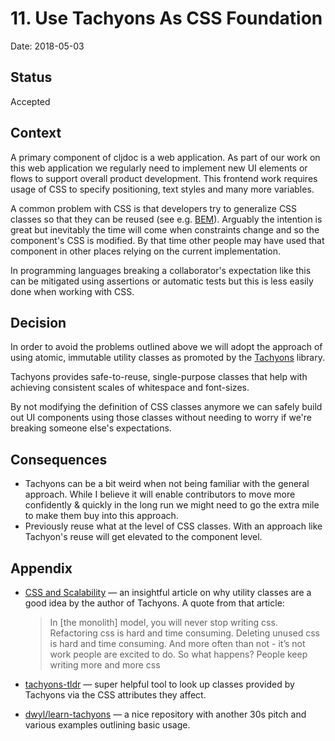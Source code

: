 # 11. Use Tachyons As CSS Foundation

Date: 2018-05-03

## Status

Accepted

## Context

A primary component of cljdoc is a web application. As part of our
work on this web application we regularly need to implement new UI
elements or flows to support overall product development. This
frontend work requires usage of CSS to specify positioning, text
styles and many more variables.

A common problem with CSS is that developers try to generalize CSS
classes so that they can be reused (see
e.g. [BEM](http://getbem.com/)). Arguably the intention is great but
inevitably the time will come when constraints change and so the
component's CSS is modified. By that time other people may have used
that component in other places relying on the current implementation.

In programming languages breaking a collaborator's expectation like
this can be mitigated using assertions or automatic tests but this is
less easily done when working with CSS.


## Decision

In order to avoid the problems outlined above we will adopt the
approach of using atomic, immutable utility classes as promoted by the
[Tachyons](http://tachyons.io/) library.

Tachyons provides safe-to-reuse, single-purpose classes that help with
achieving consistent scales of whitespace and font-sizes.

By not modifying the definition of CSS classes anymore we can safely
build out UI components using those classes without needing to worry
if we're breaking someone else's expectations.

## Consequences

- Tachyons can be a bit weird when not being familiar with the general
  approach. While I believe it will enable contributors to move more
  confidently & quickly in the long run we might need to go the extra
  mile to make them buy into this approach.
- Previously reuse what at the level of CSS classes. With an approach
  like Tachyon's reuse will get elevated to the component level.

## Appendix

- [CSS and Scalability](http://mrmrs.github.io/writing/2016/03/24/scalable-css/) — 
  an insightful article on why utility classes are a good idea by the author of Tachyons. 
  A quote from that article:  

  > In [the monolith] model, you will never stop writing
  > css. Refactoring css is hard and time consuming. Deleting unused
  > css is hard and time consuming. And more often than not - it’s not
  > work people are excited to do. So what happens? People keep
  > writing more and more css
- [tachyons-tldr](https://tachyons-tldr.now.sh) — super helpful tool
  to look up classes provided by Tachyons via the CSS attributes they
  affect.
- [dwyl/learn-tachyons](https://github.com/dwyl/learn-tachyons) — a
  nice repository with another 30s pitch and various examples
  outlining basic usage.
